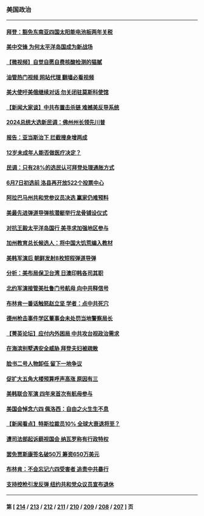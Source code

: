 ### 美国政治
---
#### [拜登：豁免东南亚四国太阳能电池板两年关税](../../pages/ncid1078159/n13753566.md?06070445) 
#### [美中交锋 为何太平洋岛国成为新战场](../../pages/ncid1078159/n13753575.md?06070445) 
#### [【微视频】自觉自愿自费核酸检测的猫腻](../../pages/ncid1078159/n13753562.md?06070445) 
#### [油管热门视频 网站代理 翻墙必看视频](http://209.222.30.114:81/youtube.html?06070445)
#### [美大使吁美俄继续对话 勿关闭驻莫斯科使馆](../../pages/ncid1078159/n13753440.md?06070445) 
#### [【新闻大家谈】中共布置击杀链 难撼美反导系统](../../pages/ncid1078159/n13753489.md?06070445) 
#### [2024总统大选新民调：佛州州长领先川普](../../pages/ncid1078159/n13753114.md?06070445) 
#### [报告：亚当斯治下 拦截搜身增两成](../../pages/ncid1078159/n13753203.md?06070445) 
#### [12岁未成年人能否做医疗决定？](../../pages/ncid1078159/n13753116.md?06070445) 
#### [民调：只有28%的选民认可拜登处理通胀方式](../../pages/ncid1078159/n13753048.md?06070445) 
#### [6月7日初选前 洛县再开放522个投票中心](../../pages/ncid1078159/n13753113.md?06070445) 
#### [阿拉巴马州共和党参议员决选 赢家仍难预料](../../pages/ncid1078159/n13752925.md?06070445) 
#### [美最先进弹道导弹核潜艇举行龙骨铺设仪式](../../pages/ncid1078159/n13752964.md?06070445) 
#### [对抗王毅太平洋岛国行 美寻求加强地区参与](../../pages/ncid1078159/n13752906.md?06070445) 
#### [加州教育总长候选人：将中国大饥荒编入教材](../../pages/ncid1078159/n13752863.md?06070445) 
#### [美韩军演后 朝鲜发射8枚短程弹道导弹](../../pages/ncid1078159/n13752806.md?06070445) 
#### [分析：美布局保卫台湾 日澳印韩各司其职](../../pages/ncid1078159/n13751378.md?06070445) 
#### [北约军演接管美杜鲁门号航母 向中共释信号](../../pages/ncid1078159/n13751927.md?06070445) 
#### [布林肯一番话触怒赵立坚 学者：点中共死穴](../../pages/ncid1078159/n13751882.md?06070445) 
#### [德州枪击事件学区董事会未处罚当地警察局长](../../pages/ncid1078159/n13752488.md?06070445) 
#### [【菁英论坛】应付内外困局 中共攻台视政治需求](../../pages/ncid1078159/n13752381.md?06070445) 
#### [在海滨别墅遇安全威胁 拜登夫妇被疏散](../../pages/ncid1078159/n13752486.md?06070445) 
#### [脸书二号人物卸任 留下一地争议](../../pages/ncid1078159/n13751931.md?06070445) 
#### [促扩大五角大楼预算呼声高涨 原因有三](../../pages/ncid1078159/n13752299.md?06070445) 
#### [美韩联合军演 四年来首次有航母参与](../../pages/ncid1078159/n13752328.md?06070445) 
#### [美国会悼念六四 佩洛西：自由之火生生不息](../../pages/ncid1078159/n13752143.md?06070445) 
#### [【新闻看点】特斯拉裁员10% 全球大衰退将至？](../../pages/ncid1078159/n13751943.md?06070445) 
#### [遭司法部起诉藐视国会 纳瓦罗称有行政特权](../../pages/ncid1078159/n13752051.md?06070445) 
#### [罢免贾斯康签名破50万 筹资650万美元](../../pages/ncid1078159/n13752079.md?06070445) 
#### [布林肯：不会忘记六四受害者 追责中共暴行](../../pages/ncid1078159/n13752030.md?06070445) 
#### [支持控枪引发反弹 纽约共和党众议员宣布退休](../../pages/ncid1078159/n13751997.md?06070445) 

---
#### 第 [ [214](./214.md?06070445) / [213](./213.md?06070445) / [212](./212.md?06070445) / [211](./211.md?06070445) / [210](./210.md?06070445) / [209](./209.md?06070445) / [208](./208.md?06070445) / [207](./207.md?06070445) ] 页
